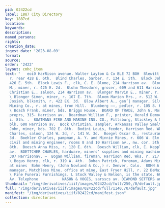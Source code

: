 ```yaml
---
pid: 02422cd
label: 1887 City Directory
key: 1887cd
location: 
keywords: 
description: 
named_persons: 
rights: 
creation_date: 
ingest_date: '2023-08-09'
format: 
source: 
order: '2422'
layout: cmhc_item
text: "   eoi0 HarRison avenue. Walter Layton & Co BLE 72 BOH  Blewitt Hugh W., miner,
  r. rear 428 E. 6th.  Blind Charles, barber, r. 134 E. 5th.  Block John, miner, r.
  426 E. 5th.  Block Lewis F., clk, C. E. Blome, 214 Harrison av.  Blodgett William
  M., miner, r. 425 E. 2d.  Blohm Theodore, grocer, 609 and 611 Harrison av.  Blome
  Christian E., saloon, 214 Harrison av.  Blonger Marvin E., miner, r. 607 E. 6th.
  \ Blonger Simon, miner, r. 107 E. 7th.  Bloom Marion Mrs., r. 512 W. Elm.  Bloss
  Josiah, blksmith, r. 422 EK. 3d.  Blow Albert A., gen’| manager, Silver Cord Combination
  Mining Co., r. at mines, tron Hill.  Blumberg ——, pedler, r. 105 8. Harrison av.
  \ Boach Frank, miner, bds. Briggs House.  BOARD OF TRADE, John G. Morgan & Co.,
  proprs, 315- Harrison av.  Boardman William F., printer, Herald Democrat, r. 128
  i. 8th. .  BOATMANS FIRE AND MARINE INS. CO., Pittsburg, Stickley & Shaw, DeMaineville
  blk, 600 Harrison av.  Bock Christian, sampler, Arkansas Valley Smelter.  Boden
  John, miner, bds. 702 E. 8th.  Bodini Louis, feeder, Harrison Red. Wks.  Boedecker
  Charles, saloon, 124 W. 2d, r. 141 W. 3d.  Boegel Oscar O., restaurant, 116 HE.
  3d.  Boehler Charles, pampman, A. Y. and Minnie Mines, r. 606 W. Elm.  BOEHMER MAX,
  civil and mining engineer, rooms 8 and 10 Harrison av., nw. cor. 5th, r. 229 W.
  8th.  Boesch Anna Miss, r. 120 E. 6th.  Boesch William, clk, E. Keppler, 603 Harrison
  av.  BOETTCHER CHARLES, hardware, miners’ supplies and mining machinery, 305 and
  307 Harrisonav. ~  Bogan William, fireman, Harrison Red. Wks, r. 217 E. Chestnut.
  \ Bogus Henry, clk, r. 319 W. 4th.  Bohan Patrick, foreman, Adams Mining Co., r.
  at mines  Bohm Henry, (John Nowland & Co.,) r. Denver, Colo.  BOHN A. V., general
  manager, Matchless Mine, office at mine, East Fryer Hill, r. 22 DeMaineville bik.
  \ Fine Funeral Furnishings. L Stock Walley & Nelson, is the state. 607 Harrison
  Av. Telephone           NASON & VOGES, sarsscs av. DIAMOND SETTERS and ENGRAVERS "
thumbnail: "/img/derivatives/iiif/images/02422cd/full/250,/0/default.jpg"
full: "/img/derivatives/iiif/images/02422cd/full/1140,/0/default.jpg"
manifest: "/img/derivatives/iiif/02422cd/manifest.json"
collection: directories
---
```

